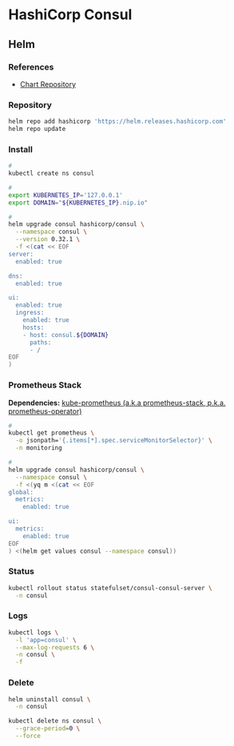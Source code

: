 # HashiCorp Consul

## Helm

### References

- [Chart Repository](https://github.com/hashicorp/consul-helm)

### Repository

```sh
helm repo add hashicorp 'https://helm.releases.hashicorp.com'
helm repo update
```

### Install

```sh
#
kubectl create ns consul

#
export KUBERNETES_IP='127.0.0.1'
export DOMAIN="${KUBERNETES_IP}.nip.io"

#
helm upgrade consul hashicorp/consul \
  --namespace consul \
  --version 0.32.1 \
  -f <(cat << EOF
server:
  enabled: true

dns:
  enabled: true

ui:
  enabled: true
  ingress:
    enabled: true
    hosts:
    - host: consul.${DOMAIN}
      paths:
      - /
EOF
)
```

### Prometheus Stack

**Dependencies:** [kube-prometheus (a.k.a prometheus-stack, p.k.a. prometheus-operator)](/prometheus/prometheus-stack.md)

```sh
#
kubectl get prometheus \
  -o jsonpath='{.items[*].spec.serviceMonitorSelector}' \
  -n monitoring

#
helm upgrade consul hashicorp/consul \
  --namespace consul \
  -f <(yq m <(cat << EOF
global:
  metrics:
    enabled: true

ui:
  metrics:
    enabled: true
EOF
) <(helm get values consul --namespace consul))
```

### Status

```sh
kubectl rollout status statefulset/consul-consul-server \
  -n consul
```

### Logs

```sh
kubectl logs \
  -l 'app=consul' \
  --max-log-requests 6 \
  -n consul \
  -f
```

### Delete

```sh
helm uninstall consul \
  -n consul

kubectl delete ns consul \
  --grace-period=0 \
  --force
```
